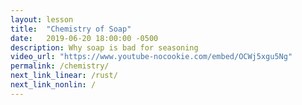 ```yaml
---
layout: lesson
title:  "Chemistry of Soap"
date:   2019-06-20 18:00:00 -0500
description: Why soap is bad for seasoning
video_url: "https://www.youtube-nocookie.com/embed/OCWj5xgu5Ng"
permalink: /chemistry/
next_link_linear: /rust/
next_link_nonlin: /
---
```

